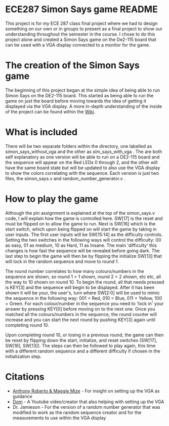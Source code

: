 # ECE287 Simon Says game README

This project is for my ECE 287 class final project where we had to design something on our own 
or in groups to present as a final project to show our understanding throughout the semester in the course. 
I chose to do this project alone and created a Simon Says game on the De2-115 board that can be used with a 
VGA display connected to a monitor for the game.

# The creation of the Simon Says game

The beginning of this project began at the simple idea of being able to run Simon Says on the DE2-115 board. This started as 
being able to run the game on just the board before moving towards the idea of getting it displayed via the VGA display. 
A more in-depth understanding of the inside of the project can be found within the [Wiki](https://github.com/feltsja/ECE287-Simon-Says/wiki).

# What is included

There will be two separate folders within the directory, one labelled as simon_says_without_vga and the other as 
sim_says_with_vga . The are both self explanatory as one version will be able to run on a DE2-115 board and the sequence 
will appear on the Red LEDs 0 through 2, and the other will have the same board state but will be updated to also use the
VGA display to show the colors correlating with the sequence. Each version is just two files, the simon_says.v and random_number_generator.v .

# How to play the game

Although the pin assignment is explained at the top of the simon_says.v code, I will explain how the game is controlled here.
 SW[17] is the reset and must be flipped on to allow the game to run. Next is SW[16] which is the start switch, which upon being 
 flipped on will start the game by taking in user inputs. The first user inputs will be SW[15:14] as the difficulty controls. 
 Setting the two switches in the following ways will control the difficulty: 00 as easy, 01 as medium, 10 as Hard, 11 as Insane. 
 The main 'difficulty' this changes is how fast the sequence will be revealed before going dark. The last step to begin the game
 will then be by flipping the initialize SW[13] that will lock in the random sequence and move to round 1.

 The round number correlates to how many colours/numbers in the sequence are shown, so round 1 = 1 shown, round 2 = 2 shown, etc etc, 
 all the way to 10 shown on round 10. To begin the round, all that needs pressed is KEY[3] and the sequence will begin to be displayed. 
 After it has been shown it will be your, the user's, turn where SW[2:0] will be used to mimic the sequence in the following way: 
 001 = Red, 010 = Blue, 011 = Yellow, 100 = Green. For each colour/number in the sequence you need to 'lock in' your answer by pressing KEY[0]
  before moving on to the next one. Once you matched all the colours/numbers in the sequence, the round counter will increase and you can start
  the next round by pushing KEY[3] again until completing round 10.

Upon completing round 10, or losing in a previous round, the game can then be reset by flipping down the start, initialize, and reset switches 
(SW[17], SW[16], SW[13]). The steps can then be followed to play again, this time with a different random sequence and a different difficulty
 if chosen in the initialization step. 

# Citations

* [Anthony Roberto & Maggie Mize](https://github.com/ece287/Simon-Says) - For insight on setting up the VGA as guidance
* [Dom](https://www.youtube.com/watch?v=mR-eo7a4n5Q) - A Youtube video/creator that also helping with setting up the VGA
* Dr. Jamieson - For the version of a random number generator that was modified to work as the random sequence creator and for the measurements to use within the VGA display
